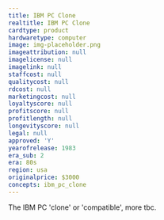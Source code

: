 ```yaml
---
title: IBM PC Clone
realtitle: IBM PC Clone
cardtype: product
hardwaretype: computer
image: img-placeholder.png
imageattribution: null
imagelicense: null
imagelink: null
staffcost: null
qualitycost: null
rdcost: null
marketingcost: null
loyaltyscore: null
profitscore: null
profitlength: null
longevityscore: null
legal: null
approved: 'Y'
yearofrelease: 1983
era_sub: 2
era: 80s
region: usa
originalprice: $3000
concepts: ibm_pc_clone
---
```


The IBM PC 'clone' or 'compatible', more tbc.
